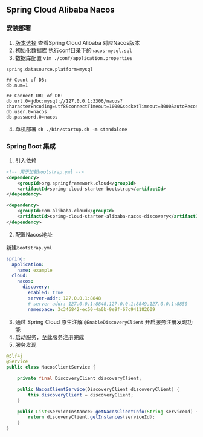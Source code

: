 ## Spring Cloud Alibaba Nacos

### 安装部署
1. [版本选择](https://github.com/alibaba/nacos/tags) 查看Spring Cloud Alibaba 对应Nacos版本
2. 初始化数据库 执行conf目录下的`nacos-mysql.sql`
3. 数据库配置 `vim ./conf/application.properties`

```properties
spring.datasource.platform=mysql

## Count of DB:
db.num=1

## Connect URL of DB:
db.url.0=jdbc:mysql://127.0.0.1:3306/nacos?characterEncoding=utf8&connectTimeout=1000&socketTimeout=3000&autoReconnect=true&useUnicode=true&useSSL=false&serverTimezone=UTC
db.user.0=nacos
db.password.0=nacos
```
4. 单机部署 `sh ./bin/startup.sh -m standalone`


### Spring Boot 集成

1. 引入依赖

```xml
<!-- 用于加载bootstrap.yml -->
<dependency>
    <groupId>org.springframework.cloud</groupId>
    <artifactId>spring-cloud-starter-bootstrap</artifactId>
</dependency>

<dependency>
    <groupId>com.alibaba.cloud</groupId>
    <artifactId>spring-cloud-starter-alibaba-nacos-discovery</artifactId>
</dependency>
```

2. 配置Nacos地址

新建`bootstrap.yml`

```yaml
spring:
  application:
    name: example
  cloud:
    nacos:
      discovery:
        enabled: true
        server-addr: 127.0.0.1:8848
        # server-addr: 127.0.0.1:8848,127.0.0.1:8849,127.0.0.1:8850
        namespace: 3c346842-ec50-4a0b-9e9f-67c941182609
```

3. 通过 Spring Cloud 原生注解 `@EnableDiscoveryClient` 开启服务注册发现功能
4. 启动服务，至此服务注册完成
5. 服务发现

```java
@Slf4j
@Service
public class NacosClientService {
    
    private final DiscoveryClient discoveryClient;

    public NacosClientService(DiscoveryClient discoveryClient) {
        this.discoveryClient = discoveryClient;
    }

    public List<ServiceInstance> getNacosClientInfo(String serviceId) {
        return discoveryClient.getInstances(serviceId);
    }
}
```